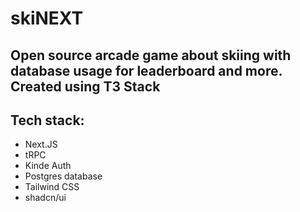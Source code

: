 # skiNEXT

## Open source arcade game about skiing with database usage for leaderboard and more. Created using T3 Stack

## Tech stack:

- Next.JS
- tRPC
- Kinde Auth
- Postgres database
- Tailwind CSS
- shadcn/ui
